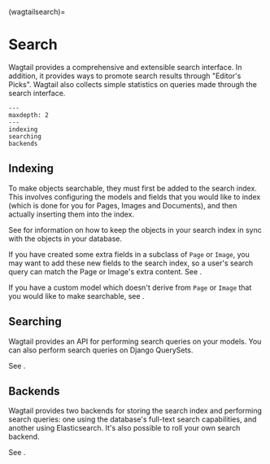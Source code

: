 (wagtailsearch)=

# Search

Wagtail provides a comprehensive and extensible search interface. In addition, it provides ways to promote search results through "Editor's Picks". Wagtail also collects simple statistics on queries made through the search interface.

```{toctree}
---
maxdepth: 2
---
indexing
searching
backends
```

## Indexing

To make objects searchable, they must first be added to the search index. This involves configuring the models and fields that you would like to index (which is done for you for Pages, Images and Documents), and then actually inserting them into the index.

See [](wagtailsearch_indexing_update) for information on how to keep the objects in your search index in sync with the objects in your database.

If you have created some extra fields in a subclass of `Page` or `Image`, you may want to add these new fields to the search index, so a user's search query can match the Page or Image's extra content. See [](wagtailsearch_indexing_fields).

If you have a custom model which doesn't derive from `Page` or `Image` that you would like to make searchable, see [](wagtailsearch_indexing_models).

## Searching

Wagtail provides an API for performing search queries on your models. You can also perform search queries on Django QuerySets.

See [](wagtailsearch_searching).

## Backends

Wagtail provides two backends for storing the search index and performing search queries: one using the database's full-text search capabilities, and another using Elasticsearch. It's also possible to roll your own search backend.

See [](wagtailsearch_backends).
